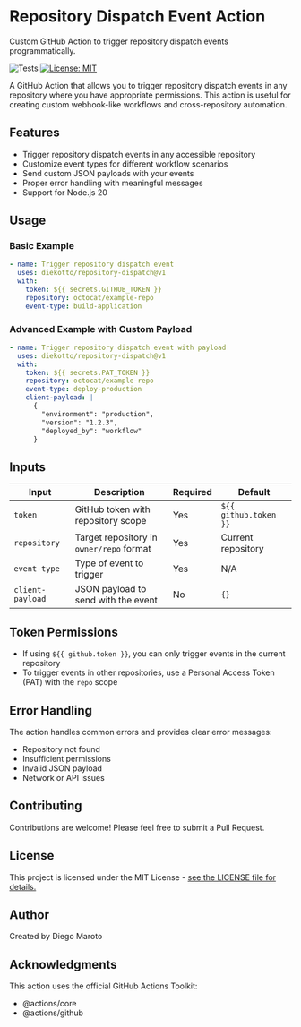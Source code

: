 # Repository Dispatch Event Action

Custom GitHub Action to trigger repository dispatch events programmatically.

![Tests](https://github.com/diekotto/repository-dispatch/actions/workflows/test.yml/badge.svg) [![License: MIT](https://img.shields.io/badge/License-MIT-yellow.svg)](https://opensource.org/licenses/MIT)

A GitHub Action that allows you to trigger repository dispatch events in any repository where you have appropriate permissions. This action is useful for creating custom webhook-like workflows and cross-repository automation.

## Features

- Trigger repository dispatch events in any accessible repository
- Customize event types for different workflow scenarios
- Send custom JSON payloads with your events
- Proper error handling with meaningful messages
- Support for Node.js 20

## Usage

### Basic Example

```yaml
- name: Trigger repository dispatch event
  uses: diekotto/repository-dispatch@v1
  with:
    token: ${{ secrets.GITHUB_TOKEN }}
    repository: octocat/example-repo
    event-type: build-application
```

### Advanced Example with Custom Payload

```yaml
- name: Trigger repository dispatch event with payload
  uses: diekotto/repository-dispatch@v1
  with:
    token: ${{ secrets.PAT_TOKEN }}
    repository: octocat/example-repo
    event-type: deploy-production
    client-payload: |
      {
        "environment": "production",
        "version": "1.2.3",
        "deployed_by": "workflow"
      }
```

## Inputs

| Input            | Description                              | Required | Default               |
| ---------------- | ---------------------------------------- | -------- | --------------------- |
| `token`          | GitHub token with repository scope       | Yes      | `${{ github.token }}` |
| `repository`     | Target repository in `owner/repo` format | Yes      | Current repository    |
| `event-type`     | Type of event to trigger                 | Yes      | N/A                   |
| `client-payload` | JSON payload to send with the event      | No       | `{}`                  |

## Token Permissions

- If using `${{ github.token }}`, you can only trigger events in the current repository
- To trigger events in other repositories, use a Personal Access Token (PAT) with the `repo` scope

## Error Handling

The action handles common errors and provides clear error messages:

- Repository not found
- Insufficient permissions
- Invalid JSON payload
- Network or API issues

## Contributing

Contributions are welcome! Please feel free to submit a Pull Request.

## License

This project is licensed under the MIT License - [see the LICENSE file for details.](LICENSE)

## Author

Created by Diego Maroto

## Acknowledgments

This action uses the official GitHub Actions Toolkit:

- @actions/core
- @actions/github
